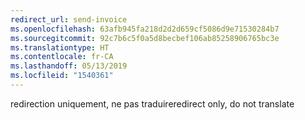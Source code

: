 ```yaml
---
redirect_url: send-invoice
ms.openlocfilehash: 63afb945fa218d2d2d659cf5086d9e71530284b7
ms.sourcegitcommit: 92c7b6c5f0a5d8becbef106ab85258906765bc3e
ms.translationtype: HT
ms.contentlocale: fr-CA
ms.lasthandoff: 05/13/2019
ms.locfileid: "1540361"
---
```

<span data-ttu-id="121aa-101">redirection uniquement, ne pas traduire</span><span class="sxs-lookup"><span data-stu-id="121aa-101">redirect only, do not translate</span></span>
